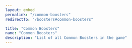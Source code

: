 ```yaml
---
layout: embed
permalink: "/common-boosters"
redirectTo: "/boosters#common-boosters"

title: "Common Boosters"
name: "Common Boosters"
description: "List of all Common Boosters in the game"
---
```


